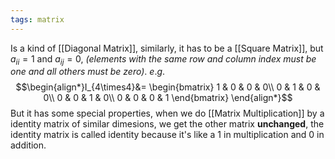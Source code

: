 ```yaml
---
tags: matrix
---
```

Is a kind of [[Diagonal Matrix]], similarly, it has to be a [[Square Matrix]], but $a_{ii}=1$ and $a_{ij}=0$, *(elements with the same row and column index must be one and all others must be zero)*. $e.g.$ 
$$\begin{align*}I_{4\times4}&= 
\begin{bmatrix}
1 & 0 & 0 & 0\\
0 & 1 & 0 & 0\\
0 & 0 & 1 & 0\\
0 & 0 & 0 & 1
\end{bmatrix}
\end{align*}$$
But it has some special properties, when we do [[Matrix Multiplication]] by a identity matrix of similar dimesions, we get the other matrix **unchanged**, the identity matrix is called identity because it's like a $1$ in multiplication and $0$ in addition.

